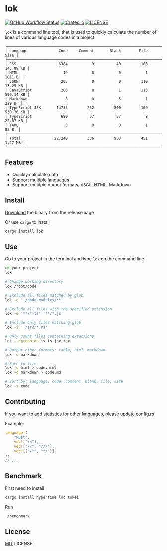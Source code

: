 

# lok

[![GitHub Workflow Status](https://img.shields.io/github/workflow/status/wyhaya/lok/Build?style=flat-square)](https://github.com/wyhaya/lok/actions)
[![Crates.io](https://img.shields.io/crates/v/lok.svg?style=flat-square)](https://crates.io/crates/lok)
[![LICENSE](https://img.shields.io/crates/l/lok.svg?style=flat-square)](https://github.com/wyhaya/lok/blob/master/LICENSE)

`lok` is a command line tool, that is used to quickly calculate the number of lines of various language codes in a project

```
╭──────────────────────────────────────────────────────────────────────────────╮
│ Language              Code     Comment       Blank        File          Size │
├──────────────────────────────────────────────────────────────────────────────┤
│ CSS                   6384           9          40         108     145.89 KB │
│ HTML                    19           0           0           1       1011 B  │
│ JSON                   205           0           0         110      13.25 KB │
│ JavaScript             206           8           1         113     590.14 KB │
│ Markdown                 8           0           5           1        229 B  │
│ TypeScript JSX       14733         262         800         109     530.76 KB │
│ TypeScript             680          57          57           8      22.07 KB │
│ YAML                     5           0           0           1         83 B  │
├──────────────────────────────────────────────────────────────────────────────┤
│ Total               22,240         336         903         451       1.27 MB │
╰──────────────────────────────────────────────────────────────────────────────╯
```

## Features

* Quickly calculate data
* Support multiple languages
* Support multiple output formats, ASCII, HTML, Markdown

## Install

[Download](https://github.com/wyhaya/lok/releases) the binary from the release page

Or use `cargo` to install

```bash
cargo install lok
```

## Use

Go to your project in the terminal and type `lok` on the command line

```bash
cd your-project
lok

# Change working directory
lok /root/code
```

```bash
# Exclude all files matched by glob
lok -e './node_modules/**'

# Exclude all files with the specified extension
lok -e '**/*.ts' '**/*.js'
```

```bash
# Include only files matching glob
lok -i './src/*.rs'
```

```bash
# Only count files containing extensions
lok --extension js ts jsx tsx
```

```bash
# Output other formats: table, html, markdown
lok -o markdown

# Save to file
lok -o html > code.html
lok -o markdown > code.md
```

```bash
# Sort by: language, code, comment, blank, file, size
lok -s code
```    
 
## Contributing

If you want to add statistics for other languages, please update [config.rs](./src/config.rs)

Example:

```rust
language!(
    "Rust", 
    vec!["rs"], 
    vec!["//", "///"], 
    vec![("/*", "*/")]
);
// ...
```

## Benchmark

First need to install

```bash
cargo install hyperfine loc tokei
```

Run

```bash
./benchmark
```

## License

[MIT](./LICENSE) LICENSE

